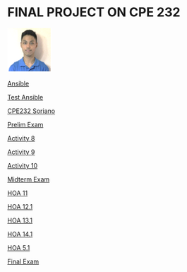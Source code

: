 <h1>FINAL PROJECT ON CPE 232 </h1>

<img src="idpicpng.png" width="100" height="100">

<p><a href="https://github.com/qgsoriano1/cpe_soriano_ansible.git"> Ansible </a></p>
<p><a href="https://github.com/qgsoriano1/testAnsible.git"> Test Ansible </a></p>
<p><a href="https://github.com/qgsoriano1/CPE232_Soriano.git"> CPE232 Soriano </a></p>
<p><a href="https://github.com/qgsoriano1/Soriano_PrelimExam.git"> Prelim Exam </a></p>
<p><a href="https://github.com/qgsoriano1/Soriano_Act8F.git"> Activity 8 </a></p>
<p><a href="https://github.com/qgsoriano1/Soriano_Act9.git"> Activity 9 </a></p>
<p><a href="https://github.com/qgsoriano1/Soriano_Act10.git"> Activity 10 </a></p>
<p><a href="https://github.com/qgsoriano1/CPE_MIDEXAM_SORIANO.git"> Midterm Exam </a></p>
<p><a href="https://github.com/qgsoriano1/HOA11_Soriano.git"> HOA 11 </a></p>
<p><a href="https://github.com/qgsoriano1/HOA12.1_Soriano.git"> HOA 12.1 </a></p>
<p><a href="https://github.com/qgsoriano1/HOA13.1_Soriano.git"> HOA 13.1 </a></p>
<p><a href="https://github.com/qgsoriano1/HOA14.1_Soriano.git"> HOA 14.1 </a></p>
<p><a href="https://github.com/qgsoriano1/HOA15.1_Soriano.git"> HOA 5.1 </a></p>
<p><a href="https://github.com/qgsoriano1/Final_Exam_Soriano.git">Final Exam </a></p>

